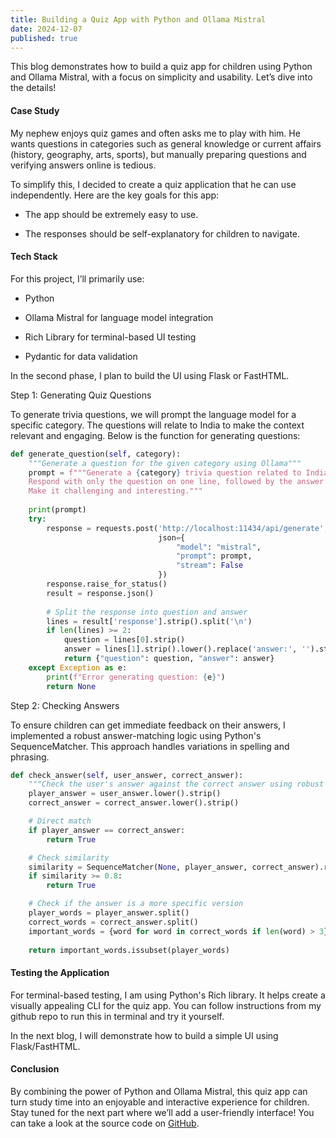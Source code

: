 ```yaml
---
title: Building a Quiz App with Python and Ollama Mistral
date: 2024-12-07
published: true
---
```


This blog demonstrates how to build a quiz app for children using Python and Ollama Mistral, with a focus on simplicity and usability. Let’s dive into the details!

#### Case Study

My nephew enjoys quiz games and often asks me to play with him. He wants questions in categories such as general knowledge or current affairs (history, geography, arts, sports), but manually preparing questions and verifying answers online is tedious.

To simplify this, I decided to create a quiz application that he can use independently. Here are the key goals for this app:

- The app should be extremely easy to use.

- The responses should be self-explanatory for children to navigate.

#### Tech Stack

For this project, I’ll primarily use:

- Python

- Ollama Mistral for language model integration

- Rich Library for terminal-based UI testing

- Pydantic for data validation

In the second phase, I plan to build the UI using Flask or FastHTML.

Step 1: Generating Quiz Questions

To generate trivia questions, we will prompt the language model for a specific category. The questions will relate to India to make the context relevant and engaging. Below is the function for generating questions:

```python
def generate_question(self, category):
    """Generate a question for the given category using Ollama"""
    prompt = f"""Generate a {category} trivia question related to India.
    Respond with only the question on one line, followed by the answer on the next line.
    Make it challenging and interesting."""
    
    print(prompt)
    try:
        response = requests.post('http://localhost:11434/api/generate',
                                 json={
                                     "model": "mistral",
                                     "prompt": prompt,
                                     "stream": False
                                 })
        response.raise_for_status()
        result = response.json()
        
        # Split the response into question and answer
        lines = result['response'].strip().split('\n')
        if len(lines) >= 2:
            question = lines[0].strip()
            answer = lines[1].strip().lower().replace('answer:', '').strip()
            return {"question": question, "answer": answer}
    except Exception as e:
        print(f"Error generating question: {e}")
        return None
```

Step 2: Checking Answers

To ensure children can get immediate feedback on their answers, I implemented a robust answer-matching logic using Python's SequenceMatcher. This approach handles variations in spelling and phrasing.

```python
def check_answer(self, user_answer, correct_answer):
    """Check the user's answer against the correct answer using robust matching"""
    player_answer = user_answer.lower().strip()
    correct_answer = correct_answer.lower().strip()

    # Direct match
    if player_answer == correct_answer:
        return True

    # Check similarity
    similarity = SequenceMatcher(None, player_answer, correct_answer).ratio()
    if similarity >= 0.8:
        return True

    # Check if the answer is a more specific version
    player_words = player_answer.split()
    correct_words = correct_answer.split()
    important_words = {word for word in correct_words if len(word) > 3}
    
    return important_words.issubset(player_words)
```

#### Testing the Application

For terminal-based testing, I am using Python's Rich library. It helps create a visually appealing CLI for the quiz app.
You can follow instructions from my github repo to run this in terminal and try it yourself.

In the next blog, I will demonstrate how to build a simple UI using Flask/FastHTML.

#### Conclusion

By combining the power of Python and Ollama Mistral, this quiz app can turn study time into an enjoyable and interactive experience for children. Stay tuned for the next part where we’ll add a user-friendly interface! You can take a look at the source code on [GitHub](https://github.com/summii/quizzie).